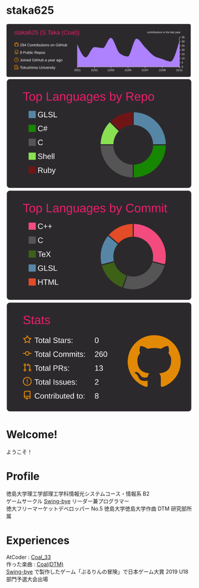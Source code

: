 # staka625

[![](https://raw.githubusercontent.com/staka625/staka625/main/profile-summary-card-output/monokai/0-profile-details.svg)](https://github.com/vn7n24fzkq/github-profile-summary-cards)
[![](https://raw.githubusercontent.com/staka625/staka625/main/profile-summary-card-output/monokai/1-repos-per-language.svg)](https://github.com/vn7n24fzkq/github-profile-summary-cards)
[![](https://raw.githubusercontent.com/staka625/staka625/main/profile-summary-card-output/monokai/2-most-commit-language.svg)](https://github.com/vn7n24fzkq/github-profile-summary-cards)
[![](https://raw.githubusercontent.com/staka625/staka625/main/profile-summary-card-output/monokai/3-stats.svg)](https://github.com/vn7n24fzkq/github-profile-summary-cards)

# Welcome!

ようこそ！

# Profile

徳島大学理工学部理工学科情報光システムコース・情報系 B2  
ゲームサークル [Swing-bye](http://swing-bye.github.io) リーダー兼プログラマー  
徳大フリーマーケットデベロッパー No.5
徳島大学徳島大学作曲 DTM 研究部所属

# Experiences

AtCoder : [Coal_33](https://atcoder.jp/users/Coal_33)  
作った楽曲 : [Coal(DTM)](https://coal-ongaku.github.io)  
[Swing-bye](http://swing-bye.github.io) で製作したゲーム「ぷるりんの冒険」で日本ゲーム大賞 2019 U18 部門予選大会出場
